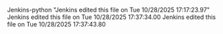 Jenkins-python
"Jenkins edited this file on Tue 10/28/2025 17:17:23.97" 
Jenkins edited this file on Tue 10/28/2025 17:37:34.00 
Jenkins edited this file on Tue 10/28/2025 17:37:43.80 
